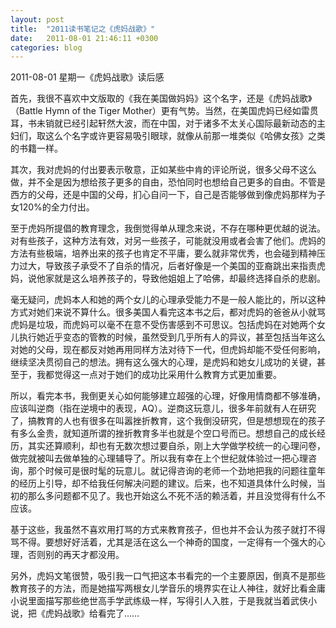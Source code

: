 ```yaml
---
layout: post
title:  "2011读书笔记之《虎妈战歌》"
date:   2011-08-01 21:46:11 +0300
categories: blog
---
```

2011-08-01 星期一《虎妈战歌》读后感

首先，我很不喜欢中文版取的《我在美国做妈妈》这个名字，还是《虎妈战歌》（Battle Hymn of the Tiger Mother）更有气势。当然，在美国虎妈已经如雷贯耳，书未销就已经引起轩然大波，而在中国，对于诸多不太关心国际最新动态的主妇们，取这么个名字或许更容易吸引眼球，就像从前那一堆类似《哈佛女孩》之类的书籍一样。

其次，我对虎妈的付出要表示敬意，正如某些中肯的评论所说，很多父母不这么做，并不全是因为想给孩子更多的自由，恐怕同时也想给自己更多的自由。不管是西方的父母，还是中国的父母，扪心自问一下，自己是否能够做到像虎妈那样为子女120%的全力付出。

至于虎妈所提倡的教育理念，我倒觉得单从理念来说，不存在哪种更优越的说法。对有些孩子，这种方法有效，对另一些孩子，可能就没用或者会害了他们。虎妈的方法有些极端，培养出来的孩子也肯定不平庸，要么就非常优秀，也会碰到精神压力过大，导致孩子承受不了自杀的情况，后者好像是一个美国的亚裔跳出来指责虎妈，说他家就是这么培养孩子的，导致他姐姐上了哈佛，却最终选择自杀的悲剧。

毫无疑问，虎妈本人和她的两个女儿的心理承受能力不是一般人能比的，所以这种方式对她们来说不算什么。很多美国人看完这本书之后，都对虎妈的爸爸从小就骂虎妈是垃圾，而虎妈可以毫不在意不受伤害感到不可思议。包括虎妈在对她两个女儿执行她近乎变态的管教的时候，虽然受到几乎所有人的异议，甚至包括当年这么对她的父母，现在都反对她再用同样方法对待下一代，但虎妈却能不受任何影响，继续坚决贯彻自己的想法。拥有这么强大的心理，是虎妈和她女儿成功的关键，甚至于，我都觉得这一点对于她们的成功比采用什么教育方式更加重要。

所以，看完本书，我倒更关心如何能够建立超强的心理，好像用情商都不够准确，应该叫逆商（指在逆境中的表现，AQ）。逆商这玩意儿，很多年前就有人在研究了，搞教育的人也有很多在叫嚣挫折教育，这个我倒没研究，但是想想现在的孩子有多么金贵，就知道所谓的挫折教育多半也就是个空口号而已。想想自己的成长经历，其实还算顺利，却也有无数次想过要自杀，刚上大学做学校统一的心理问卷，做完就被叫去做单独的心理辅导了。所以我有幸在上个世纪就体验过一把心理咨询，那个时候可是很时髦的玩意儿。就记得咨询的老师一个劲地把我的问题往童年的经历上引导，却不给我任何解决问题的建议。后来，也不知道具体什么时候，当初的那么多问题都不见了。我也开始这么不死不活的赖活着，并且没觉得有什么不应该。

基于这些，我虽然不喜欢用打骂的方式来教育孩子，但也并不会认为孩子就打不得骂不得。要想好好活着，尤其是活在这么一个神奇的国度，一定得有一个强大的心理，否则别的再天才都没用。

另外，虎妈文笔很赞，吸引我一口气把这本书看完的一个主要原因，倒真不是那些教育孩子的方法，而是她描写两根女儿学音乐的境界实在让人神往，就好比看金庸小说里面描写那些绝世高手学武练级一样，写得引人入胜，于是我就当着武侠小说，把《虎妈战歌》给看完了……
